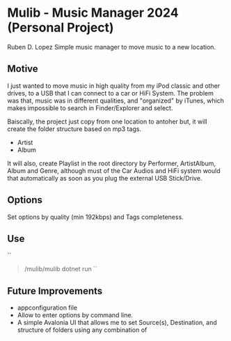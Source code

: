 # Mulib - Music Manager 2024 (Personal Project)
Ruben D. Lopez
Simple music manager to move music to a new location.

## Motive
I just wanted to move music in high quality from my iPod classic and other drives, to a USB that I can connect to a car or HiFi System.
The problem was that, music was in different qualities, and "organized" by iTunes, which makes impossible to search in Finder/Explorer and select.

Baiscally, the project just copy from one location to antoher but, it will create the folder structure based on mp3 tags.
- Artist
- Album

It will also, create Playlist in the root directory by Performer, ArtistAlbum, Album and Genre, although must of the Car Audios and HiFi system would that automatically as soon as you plug the external USB Stick/Drive.


## Options

Set options by quality (min 192kbps) and Tags completeness.

## Use

``
>/mulib/mulib dotnet run <source folder path> <destination folder path>
``
## Future Improvements

- appconfiguration file
- Allow to enter options by command line.
- A simple Avalonia UI that allows me to set Source(s), Destination, and structure of folders using any combination of <artist> <album artist> <genre> <compilation>

